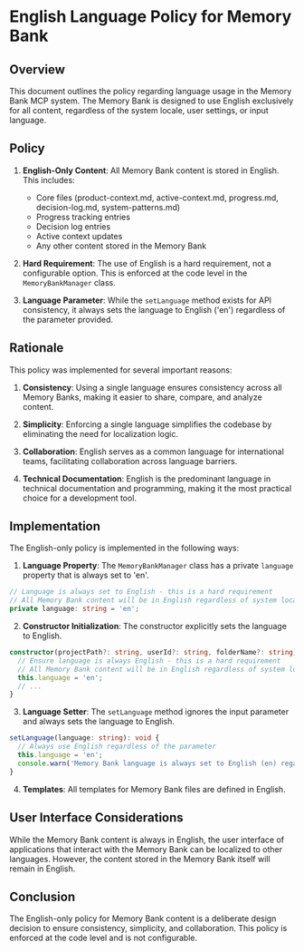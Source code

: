 # English Language Policy for Memory Bank

## Overview

This document outlines the policy regarding language usage in the Memory Bank MCP system. The Memory Bank is designed to use English exclusively for all content, regardless of the system locale, user settings, or input language.

## Policy

1. **English-Only Content**: All Memory Bank content is stored in English. This includes:
   - Core files (product-context.md, active-context.md, progress.md, decision-log.md, system-patterns.md)
   - Progress tracking entries
   - Decision log entries
   - Active context updates
   - Any other content stored in the Memory Bank

2. **Hard Requirement**: The use of English is a hard requirement, not a configurable option. This is enforced at the code level in the `MemoryBankManager` class.

3. **Language Parameter**: While the `setLanguage` method exists for API consistency, it always sets the language to English ('en') regardless of the parameter provided.

## Rationale

This policy was implemented for several important reasons:

1. **Consistency**: Using a single language ensures consistency across all Memory Banks, making it easier to share, compare, and analyze content.

2. **Simplicity**: Enforcing a single language simplifies the codebase by eliminating the need for localization logic.

3. **Collaboration**: English serves as a common language for international teams, facilitating collaboration across language barriers.

4. **Technical Documentation**: English is the predominant language in technical documentation and programming, making it the most practical choice for a development tool.

## Implementation

The English-only policy is implemented in the following ways:

1. **Language Property**: The `MemoryBankManager` class has a private `language` property that is always set to 'en'.

```typescript
// Language is always set to English - this is a hard requirement
// All Memory Bank content will be in English regardless of system locale or user settings
private language: string = 'en';
```

2. **Constructor Initialization**: The constructor explicitly sets the language to English.

```typescript
constructor(projectPath?: string, userId?: string, folderName?: string) {
  // Ensure language is always English - this is a hard requirement
  // All Memory Bank content will be in English regardless of system locale or user settings
  this.language = 'en';
  // ...
}
```

3. **Language Setter**: The `setLanguage` method ignores the input parameter and always sets the language to English.

```typescript
setLanguage(language: string): void {
  // Always use English regardless of the parameter
  this.language = 'en';
  console.warn('Memory Bank language is always set to English (en) regardless of the requested language. This is a hard requirement for consistency.');
}
```

4. **Templates**: All templates for Memory Bank files are defined in English.

## User Interface Considerations

While the Memory Bank content is always in English, the user interface of applications that interact with the Memory Bank can be localized to other languages. However, the content stored in the Memory Bank itself will remain in English.

## Conclusion

The English-only policy for Memory Bank content is a deliberate design decision to ensure consistency, simplicity, and collaboration. This policy is enforced at the code level and is not configurable.